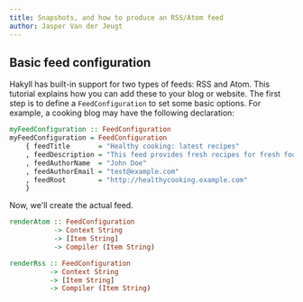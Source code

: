 ```yaml
---
title: Snapshots, and how to produce an RSS/Atom feed
author: Jasper Van der Jeugt
---
```


Basic feed configuration
------------------------

Hakyll has built-in support for two types of feeds: RSS and Atom. This tutorial
explains how you can add these to your blog or website. The first step is to
define a `FeedConfiguration` to set some basic options. For example, a cooking
blog may have the following declaration:

```haskell
myFeedConfiguration :: FeedConfiguration
myFeedConfiguration = FeedConfiguration
    { feedTitle       = "Healthy cooking: latest recipes"
    , feedDescription = "This feed provides fresh recipes for fresh food!"
    , feedAuthorName  = "John Doe"
    , feedAuthorEmail = "test@example.com"
    , feedRoot        = "http://healthycooking.example.com"
    }
```

Now, we'll create the actual feed.

```haskell
renderAtom :: FeedConfiguration
           -> Context String
           -> [Item String]
           -> Compiler (Item String)
```

```haskell
renderRss :: FeedConfiguration
          -> Context String
          -> [Item String]
          -> Compiler (Item String)
```
